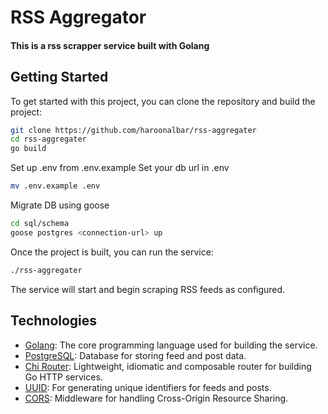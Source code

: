 # RSS Aggregator

#### This is a rss scrapper service built with Golang

## Getting Started

To get started with this project, you can clone the repository and build the
project:

```bash
git clone https://github.com/haroonalbar/rss-aggregater
cd rss-aggregater
go build
```

Set up .env from .env.example
Set your db url in .env

```sh
mv .env.example .env
```

Migrate DB using goose

```sh
cd sql/schema
goose postgres <connection-url> up
```

Once the project is built, you can run the service:

```bash
./rss-aggregater
```

The service will start and begin scraping RSS feeds as configured.

## Technologies

- [Golang](https://go.dev/): The core programming language used for building the
  service.
- [PostgreSQL](https://www.postgresql.org/): Database for storing feed and post
  data.
- [Chi Router](https://github.com/go-chi/chi): Lightweight, idiomatic and
  composable router for building Go HTTP services.
- [UUID](https://github.com/google/uuid): For generating unique identifiers for
  feeds and posts.
- [CORS](https://github.com/go-chi/cors): Middleware for handling Cross-Origin
  Resource Sharing.
